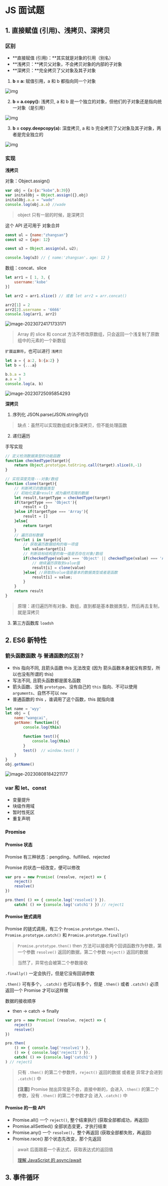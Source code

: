 # JS 面试题

## 1. 直接赋值 (引用)、浅拷贝、深拷贝

### 区别

- **直接赋值 (引用)：**其实就是对象的引用（别名）
- **浅拷贝：**拷贝父对象，不会拷贝对象的内部的子对象
- **深拷贝：**完全拷贝了父对象及其子对象



1. **b = a:** 赋值引用，a 和 b 都指向同一个对象

![img](./assets/js/1489720931-7116-4AQC6.png)	

2. **b = a.copy():** 浅拷贝, a 和 b 是一个独立的对象，但他们的子对象还是指向统一对象（是引用）

![img](./assets/js/1489720930-6827-Vtk4m.png)	

3. **b = copy.deepcopy(a):** 深度拷贝, a 和 b 完全拷贝了父对象及其子对象，两者是完全独立的

![img](./assets/js/1489720930-5882-BO4qO.png)	



### 实现

**浅拷贝**

对象：Object.assign()

```javascript
var obj = {a:{a:"kobe",b:39}}
var initalObj = Object.assign({},obj)
initalObj.a.a = "wade"
console.log(obj.a.a) //wade
```

> object 只有一层的时候，是深拷贝



这个 API 还可用于 对象合并

```javascript
const ul = {name:"zhangsan"}
const u2 = {age: 12}

const u3 = Object.assign(ul，u2);

console.log(u3) // { name:'zhangsan'，age: 12 }
```



数组：concat、slice

```javascript
let arr1 = [ 1, 3, {
    username:'kobe'
}]

let arr2 = arr1.slice() // 或者 let arr2 = arr.concat()

arr2[1] = 2
arr2[2].username = '6666'
console.log(arr1, arr2)
```

![image-20230724171733171](./assets/js/image-20230724171733171.png)	



> Array 的 slice 和 concat 方法不修改原数组，只会返回一个浅复制了原数组中的元素的一个新数组



`扩展运算符`，也可以进行 `浅拷贝`

```javascript
let a = { a:2, b:{a:2} }
let b = {...a}

b.b.a = 3
a.a = 3
console.log(a, b)
```

![image-20230725095854293](./assets/js/image-20230725095854293.png)	



**深拷贝**

1. 序列化 JSON.parse(JSON.stringify())

> 缺点：虽然可以实现数组或对象深拷贝，但不能处理函数

2. 递归遍历

手写实现

```javascript
// 定义检测数据类型的功能函数
function checkedType(target){
    return Object.prototype.toString.call(target).slice(8,-1)
}

// 实现深度克隆---对象/数组
function clone(target){
    // 判断拷贝的数据类型
    // 初始化变量result 成为最终克隆的数据
    let result,targetType = checkedType(target)
    if(targetType === 'Object'){
        result = {}
    }else if(targetType === 'Array'){
        result = []
    }else{
        return target
    }
    // 遍历目标数据
    for(let i in target){
        // 获取遍历数据结构的每一项值
        let value=target[i]
        // 判断目标结构里的每一值是否存在对象/数组
        if(checkedType(value) === 'Object' || checkedType(value) === 'Array'){ //对象/数组里嵌套了对象/数组
            // 继续遍历获取到value值
            result[i] = clone(value)
        }else{ //获取到value值是基本的数据类型或者是函数
            result[i] = value;
        }
    }
    return result
}
```



> 原理：递归遍历所有对象、数组，直到都是基本数据类型，然后再去复制，就是深拷贝

3. 第三方函数库 `loadsh`



## 2. ES6 新特性

### 箭头函数函数 与 普通函数的区别？

- this 指向不同, 且箭头函数 this 无法改变 (因为 箭头函数本身就没有原型，所以也没有所谓的 this)
- 写法不同, 且箭头函数都是匿名函数
- 箭头函数、没有 `prototype`、没有自己的 `this` 指向、不可以使用 `arguments`、自然不可以 `new`
- 普通函数的 this ，谁调用了这个函数，this 就指向谁

```javascript
let name = 'wyy'
let obj = {
    name:"wangcai",
    getName: function(){
        console.log(this)              

        function test(){
            console.log(this)                   
        }
        test()  // window.test( )
    }
}
obj.getName()
```

![image-20230808184221177](./assets/js/image-20230808184221177.png)	



### var 和 let、const

- 变量提升
- 块级作用域
- 暂时性死区
- 重复声明



### Promise

#### Promise 状态

Promise 有三种状态：pengding、fulfilled、rejected

Promise 的状态一经改变，便可以修改

```javascript
var pro = new Promise( (resolve, reject) => {
    reject()
    resolve()
})

pro.then( () => { console.log('resolve1') }).
	catch( () => {console.log('catch1') }) // reject1
```



#### Promise 链式调用

Promise 的链式调用，有三个 `Promise.prototype.then()`、`Promise.prototype.catch()` 和 `Promise.prototype.finally()`



> `Promise.prototype.then()` then 方法可以接收两个回调函数作为参数，第一个参数 `resolve()` 返回的数据，第二个参数 `reject()` 返回的数据
>
> 当然了，异常也会被第二个参数接收



`.finally()` 一定会执行，但是它没有回调参数

`.then()` 可有多个，`.catch()` 也可以有多个，但是 `.then()` 或者 `.catch()` 必须返回一个 Promise 才可以这样做



数据的接收顺序

- then -> catch -> finally

```javascript
var pro = new Promise( (resolve, reject) => {
    reject()
    resolve()
})

pro.then(
    () => { console.log('resolve1') },
    () => { console.log('reject1') }).
	catch( () => {console.log('catch1') }
) // reject1
```



> 只有 `.then()` 的第二个参数传，`reject()` 返回的数据 或者是 异常才会进到 `.catch()` 中
>
> **[注意]** Promise 抛出异常是不会，直接中断的，会进入 `.then()` 的第二个参数，没有 `.then()` 的第二个参数才会 进入 `.catch()` 中



#### Promise 的一些 API

- Promise.all() 一个 `reject()`, 整个结束执行 (获取全部都成功，再返回)
- Promise.allSettled() 全部状态变更，才执行结束
- Promise.any() 一个 `resolve()`，整个再返回 (获取全部都失败，再返回)
- Promise.race() 那个状态先改变，那个先返回



> await 后面跟着一个表达式，获取表达式的返回值
>
> [理解 JavaScript 的 async/await](https://www.nowcoder.com/discuss/353148496452722688?sourceSSR=users)



## 3. 事件循环



















